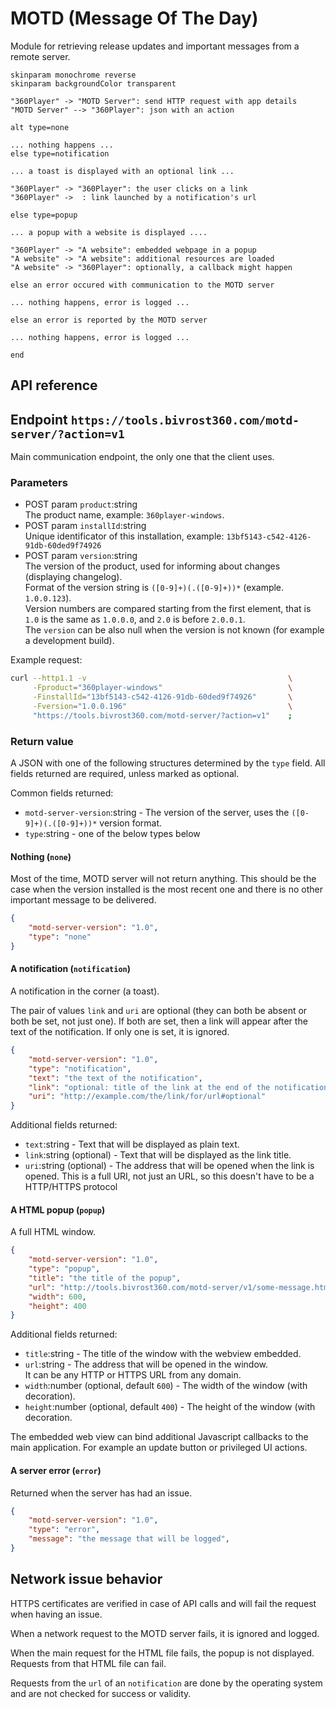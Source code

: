﻿MOTD (Message Of The Day)
=========================

Module for retrieving release updates and important messages from a remote server.

```plantuml
skinparam monochrome reverse
skinparam backgroundColor transparent

"360Player" -> "MOTD Server": send HTTP request with app details
"MOTD Server" --> "360Player": json with an action

alt type=none

... nothing happens ...
else type=notification

... a toast is displayed with an optional link ...

"360Player" -> "360Player": the user clicks on a link
"360Player" ->  : link launched by a notification's url

else type=popup

... a popup with a website is displayed ....

"360Player" -> "A website": embedded webpage in a popup
"A website" -> "A website": additional resources are loaded
"A website" -> "360Player": optionally, a callback might happen

else an error occured with communication to the MOTD server

... nothing happens, error is logged ...

else an error is reported by the MOTD server

... nothing happens, error is logged ...

end
```


API reference
-------------

## Endpoint `https://tools.bivrost360.com/motd-server/?action=v1`

Main communication endpoint, the only one that the client uses.

### Parameters

* POST param `product`:string  
  The product name, example: `360player-windows`.
* POST param `installId`:string  
  Unique identificator of this installation, example: `13bf5143-c542-4126-91db-60ded9f74926`
* POST param `version`:string  
  The version of the product, used for informing about changes (displaying changelog).  
  Format of the version string is `([0-9]+)(.([0-9]+))*` (example. `1.0.0.123`).  
  Version numbers are compared starting from the first element, that is `1.0` is the same as `1.0.0.0`, and `2.0` is before `2.0.0.1`.  
  The `version` can be also null when the version is not known (for example a development build).

Example request:

```bash
curl --http1.1 -v                                             \
     -Fproduct="360player-windows"                            \
     -FinstallId="13bf5143-c542-4126-91db-60ded9f74926"       \
     -Fversion="1.0.0.196"                                    \
     "https://tools.bivrost360.com/motd-server/?action=v1"    ;
```


### Return value

A JSON with one of the following structures determined by the `type` field.
All fields returned are required, unless marked as optional.

Common fields returned:
* `motd-server-version`:string - The version of the server, uses the `([0-9]+)(.([0-9]+))*` version format.
* `type`:string - one of the below types below

#### Nothing (`none`)

Most of the time, MOTD server will not return anything. This should be the case when the version installed is the most recent one and there is no other important message to be delivered.

```json
{
	"motd-server-version": "1.0",
	"type": "none"
}
```


#### A notification (`notification`)

A notification in the corner (a toast).

The pair of values `link` and `uri` are optional (they can both be absent or both be set, not just one). If both are set, then a link will appear after the text of the notification. If only one is set, it is ignored.

```json
{
	"motd-server-version": "1.0",
	"type": "notification",
	"text": "the text of the notification",
	"link": "optional: title of the link at the end of the notification",
	"uri": "http://example.com/the/link/for/url#optional"
}
```

Additional fields returned:
* `text`:string - Text that will be displayed as plain text.
* `link`:string (optional) - Text that will be displayed as the link title.
* `uri`:string (optional) - The address that will be opened when the link is opened. 
  This is a full URI, not just an URL, so this doesn't have to be a HTTP/HTTPS protocol


#### A HTML popup (`popup`)

A full HTML window. 

```json
{ 
	"motd-server-version": "1.0",
	"type": "popup",
	"title": "the title of the popup",
	"url": "http://tools.bivrost360.com/motd-server/v1/some-message.html",
	"width": 600,
	"height": 400
}
```

Additional fields returned:
* `title`:string - The title of the window with the webview embedded.
* `url`:string - The address that will be opened in the window.  
  It can be any HTTP or HTTPS URL from any domain.
* `width`:number (optional, default `600`) - The width of the window (with decoration).
* `height`:number (optional, default `400`) - The height of the window (with decoration.

The embedded web view can bind additional Javascript callbacks to the main application. For example an update button or privileged UI actions.


#### A server error (`error`)

Returned when the server has had an issue.

```json
{
	"motd-server-version": "1.0",
	"type": "error",
	"message": "the message that will be logged",
}
```



Network issue behavior
----------------------

HTTPS certificates are verified in case of API calls and will fail the request when having an issue.

When a network request to the MOTD server fails, it is ignored and logged.

When the main request for the HTML file fails, the popup is not displayed.
Requests from that HTML file can fail.

Requests from the `url` of an `notification` are done by the operating system and are not checked for success or validity.